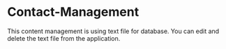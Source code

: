 # Contact-Management
This content management is using text file for database. You can edit and delete the text file from the application.
